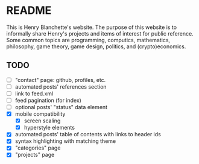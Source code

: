 # README

This is Henry Blanchette's website.
The purpose of this website is to informally share Henry's projects and items of interest for public reference.
Some common topics are programming, computics, mathematics, philosophy, game theory, game design, politics, and (crypto)economics.

## TODO

- [ ] "contact" page: github, profiles, etc.
- [ ] automated posts' references section
- [ ] link to feed.xml
- [ ] feed pagination (for index)
- [ ] optional posts' "status" data element
- [x] mobile compatibility
  - [x] screen scaling
  - [x] hyperstyle elements
- [x] automated posts' table of contents with links to header ids
- [x] syntax highlighting with matching theme
- [x] "categories" page
- [x] "projects" page
